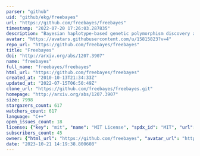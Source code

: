 ```yaml
---
parser: "github"
uid: "github/ekg/freebayes"
url: "https://github.com/freebayes/freebayes"
timestamp: "2022-07-20 17:26:03.287835"
description: "Bayesian haplotype-based genetic polymorphism discovery and genotyping."
avatar: "https://avatars.githubusercontent.com/u/15815823?v=4"
repo_url: "https://github.com/freebayes/freebayes"
title: "Freebayes"
doi: "http://arxiv.org/abs/1207.3907"
name: "freebayes"
full_name: "freebayes/freebayes"
html_url: "https://github.com/freebayes/freebayes"
created_at: "2010-10-13T21:34:33Z"
updated_at: "2022-07-15T06:50:49Z"
clone_url: "https://github.com/freebayes/freebayes.git"
homepage: "http://arxiv.org/abs/1207.3907"
size: 7998
stargazers_count: 617
watchers_count: 617
language: "C++"
open_issues_count: 18
license: {"key": "mit", "name": "MIT License", "spdx_id": "MIT", "url": "https://api.github.com/licenses/mit", "node_id": "MDc6TGljZW5zZTEz"}
subscribers_count: 45
owner: {"html_url": "https://github.com/freebayes", "avatar_url": "https://avatars.githubusercontent.com/u/15815823?v=4", "login": "freebayes", "type": "Organization"}
date: "2023-10-21 14:19:38.800608"
---
```


